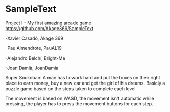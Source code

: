# SampleText
Project I - My first amazing arcade game
https://github.com/Akage369/SampleText

-Xavier Casadó, Akage 369

-Pau Almendrote, PauAL19

-Alejandro Belchí, Bright-Me

-Joan Damià, JoanDamia

Super Soukoban: A man has to work hard and put the boxes on their right place to earn money, buy a new car and get the girl of his dreams. Basicly a puzzle game based on the steps taken to complete each level.

The movement is based on WASD, the movement isn't automatic while pressing, the player has to press the movement buttons for each step.

